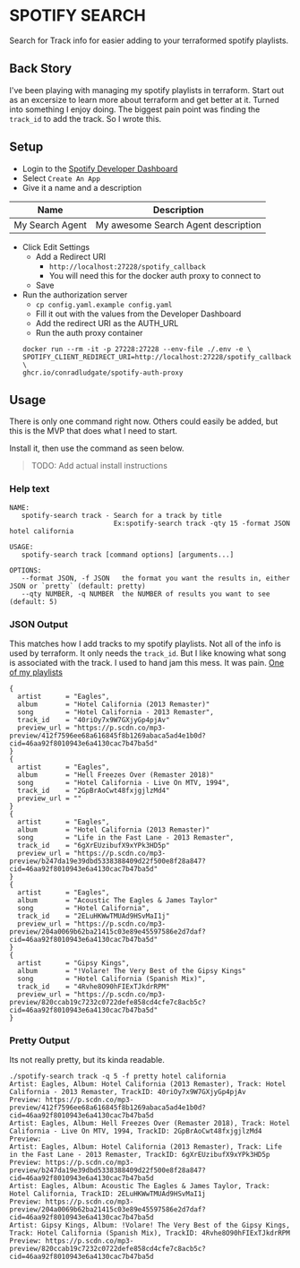 # SPOTIFY SEARCH
Search for Track info for easier adding to your terraformed spotify playlists.

## Back Story
I've been playing with managing my spotify playlists in terraform. Start out as an excersize to learn more about terraform and get better at it. Turned into something I enjoy doing. The biggest pain point was finding the `track_id` to add the track. So I wrote this.

## Setup
*  Login to the [Spotify Developer
   Dashboard](https://developer.spotify.com/dashboard/login)
*  Select `Create An App`
*  Give it a name and a description
  
  |Name|Description|
  |----|-----------|
  |My Search Agent|My awesome Search Agent description|

* Click Edit Settings
  * Add a Redirect URI
    * `http://localhost:27228/spotify_callback`
    * You will need this for the docker auth proxy to connect to
  * Save
* Run the authorization server
  * `cp config.yaml.example config.yaml`
  * Fill it out with the values from the Developer Dashboard
  * Add the redirect URI as the AUTH_URL
  * Run the auth proxy container
  ```shell
  docker run --rm -it -p 27228:27228 --env-file ./.env -e \
  SPOTIFY_CLIENT_REDIRECT_URI=http://localhost:27228/spotify_callback \
  ghcr.io/conradludgate/spotify-auth-proxy
  ```
## Usage
There is only one command right now. Others could easily be added, but this is the MVP that does what I need to start.

Install it, then use the command as seen below.
> TODO: Add actual install instructions

### Help text
```
NAME:
   spotify-search track - Search for a track by title
                          Ex:spotify-search track -qty 15 -format JSON hotel california

USAGE:
   spotify-search track [command options] [arguments...]

OPTIONS:
   --format JSON, -f JSON   the format you want the results in, either JSON or `pretty` (default: pretty)
   --qty NUMBER, -q NUMBER  the NUMBER of results you want to see (default: 5)
```

### JSON Output
This matches how I add tracks to my spotify playlists. Not all of the info is used by terraform. It only needs the `track_id`. But I like knowing what song is associated with the track. I used to hand jam this mess. It was pain.
[One of my playlists](https://github.com/JamesAtIntegratnIO/spotify-playlist/blob/main/myJams.tf)
```
{
  artist      = "Eagles",
  album       = "Hotel California (2013 Remaster)"
  song        = "Hotel California - 2013 Remaster",
  track_id    = "40riOy7x9W7GXjyGp4pjAv"
  preview_url = "https://p.scdn.co/mp3-preview/412f7596ee68a616845f8b1269abaca5ad4e1b0d?cid=46aa92f8010943e6a4130cac7b47ba5d"
}
{
  artist      = "Eagles",
  album       = "Hell Freezes Over (Remaster 2018)"
  song        = "Hotel California - Live On MTV, 1994",
  track_id    = "2GpBrAoCwt48fxjgjlzMd4"
  preview_url = ""
}
{
  artist      = "Eagles",
  album       = "Hotel California (2013 Remaster)"
  song        = "Life in the Fast Lane - 2013 Remaster",
  track_id    = "6gXrEUzibufX9xYPk3HD5p"
  preview_url = "https://p.scdn.co/mp3-preview/b247da19e39dbd5338388409d22f500e8f28a847?cid=46aa92f8010943e6a4130cac7b47ba5d"
}
{
  artist      = "Eagles",
  album       = "Acoustic The Eagles & James Taylor"
  song        = "Hotel California",
  track_id    = "2ELuHKWwTMUAd9HSvMaI1j"
  preview_url = "https://p.scdn.co/mp3-preview/204a0069b62ba21415c03e89e45597586e2d7daf?cid=46aa92f8010943e6a4130cac7b47ba5d"
}
{
  artist      = "Gipsy Kings",
  album       = "!Volare! The Very Best of the Gipsy Kings"
  song        = "Hotel California (Spanish Mix)",
  track_id    = "4Rvhe8O90hFIExTJkdrRPM"
  preview_url = "https://p.scdn.co/mp3-preview/820ccab19c7232c0722defe858cd4cfe7c8acb5c?cid=46aa92f8010943e6a4130cac7b47ba5d"
}
```
### Pretty Output
Its not really pretty, but its kinda readable.
```
./spotify-search track -q 5 -f pretty hotel california
Artist: Eagles, Album: Hotel California (2013 Remaster), Track: Hotel California - 2013 Remaster, TrackID: 40riOy7x9W7GXjyGp4pjAv
Preview: https://p.scdn.co/mp3-preview/412f7596ee68a616845f8b1269abaca5ad4e1b0d?cid=46aa92f8010943e6a4130cac7b47ba5d
Artist: Eagles, Album: Hell Freezes Over (Remaster 2018), Track: Hotel California - Live On MTV, 1994, TrackID: 2GpBrAoCwt48fxjgjlzMd4
Preview: 
Artist: Eagles, Album: Hotel California (2013 Remaster), Track: Life in the Fast Lane - 2013 Remaster, TrackID: 6gXrEUzibufX9xYPk3HD5p
Preview: https://p.scdn.co/mp3-preview/b247da19e39dbd5338388409d22f500e8f28a847?cid=46aa92f8010943e6a4130cac7b47ba5d
Artist: Eagles, Album: Acoustic The Eagles & James Taylor, Track: Hotel California, TrackID: 2ELuHKWwTMUAd9HSvMaI1j
Preview: https://p.scdn.co/mp3-preview/204a0069b62ba21415c03e89e45597586e2d7daf?cid=46aa92f8010943e6a4130cac7b47ba5d
Artist: Gipsy Kings, Album: !Volare! The Very Best of the Gipsy Kings, Track: Hotel California (Spanish Mix), TrackID: 4Rvhe8O90hFIExTJkdrRPM
Preview: https://p.scdn.co/mp3-preview/820ccab19c7232c0722defe858cd4cfe7c8acb5c?cid=46aa92f8010943e6a4130cac7b47ba5d
```
